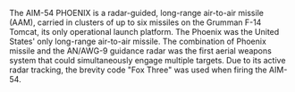 The AIM-54 PHOENIX is a radar-guided, long-range air-to-air missile (AAM), carried in clusters of up to six missiles on the Grumman F-14 Tomcat, its only operational launch platform. The Phoenix was the United States' only long-range air-to-air missile. The combination of Phoenix missile and the AN/AWG-9 guidance radar was the first aerial weapons system that could simultaneously engage multiple targets. Due to its active radar tracking, the brevity code "Fox Three" was used when firing the AIM-54.
